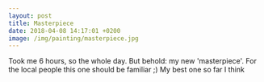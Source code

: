 ```yaml
---
layout: post
title: Masterpiece
date: 2018-04-08 14:17:01 +0200
image: /img/painting/masterpiece.jpg
---
```


Took me 6 hours, so the whole day. But behold: my new 'masterpiece'. For the local people this one should be familiar ;) My best one so far I think
 
